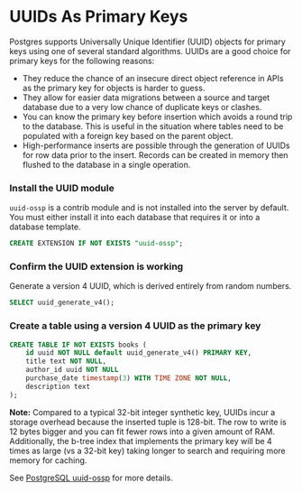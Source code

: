 # UUIDs As Primary Keys

Postgres supports Universally Unique Identifier (UUID) objects for primary keys using one of several standard algorithms. UUIDs are a good choice for primary keys for the following reasons: 

* They reduce the chance of an insecure direct object reference in APIs as the primary key for objects is harder to guess.
* They allow for easier data migrations between a source and target database due to a very low chance of duplicate keys or clashes.
* You can know the primary key before insertion which avoids a round trip to the database. This is useful in the situation where tables need to be populated with a foreign key based on the parent object.
* High-performance inserts are possible through the generation of UUIDs for row data prior to the insert. Records can be created in memory then flushed to the database in a single operation.

### Install the UUID module

`uuid-ossp` is a contrib module and is not installed into the server by default. You must either install it into each database that requires it or into a database template.

```sql
CREATE EXTENSION IF NOT EXISTS "uuid-ossp";
```

### Confirm the UUID extension is working

Generate a version 4 UUID, which is derived entirely from random numbers.

```sql
SELECT uuid_generate_v4();
```

### Create a table using a version 4 UUID as the primary key

```sql
CREATE TABLE IF NOT EXISTS books (
    id uuid NOT NULL default uuid_generate_v4() PRIMARY KEY, 
    title text NOT NULL,
    author_id uuid NOT NULL
    purchase_date timestamp(3) WITH TIME ZONE NOT NULL,
    description text
);
```

__Note:__ Compared to a typical 32-bit integer synthetic key, UUIDs incur a storage overhead because the inserted tuple is 128-bit. The row to write is 12 bytes bigger and you can fit fewer rows into a given amount of RAM. Additionally, the b-tree index that implements the primary key will be 4 times as large (vs a 32-bit key) taking longer to search and requiring more memory for caching.

See [PostgreSQL uuid-ossp](https://www.postgresql.org/docs/current/uuid-ossp.html) for more details.
